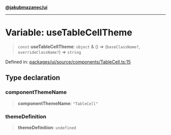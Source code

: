 [**@jakubmazanec/ui**](../README.md)

---

# Variable: useTableCellTheme

> `const` **useTableCellTheme**: `object` & () => (`baseClassName?`, `overrideClassName?`) =>
> `string`

Defined in:
[packages/ui/source/components/TableCell.ts:15](https://github.com/jakubmazanec/tools/blob/acfa246dbb1035f65efb7fa114167a3cbefca108/packages/ui/source/components/TableCell.ts#L15)

## Type declaration

### componentThemeName

> **componentThemeName**: `"TableCell"`

### themeDefinition

> **themeDefinition**: `undefined`
